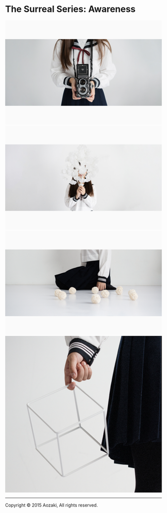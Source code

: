 # The Surreal Series: Awareness


![](0002.jpg)
![](0003.jpg)
![](0001.jpg)
![](0004.jpg)

***

Copyright © 2015 Aozaki, All rights reserved.
